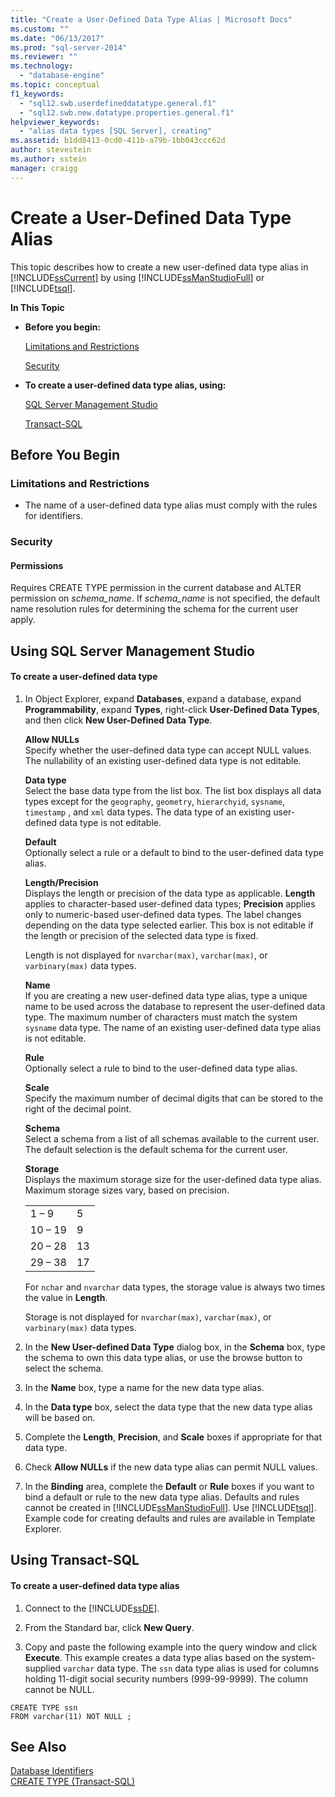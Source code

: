 ```yaml
---
title: "Create a User-Defined Data Type Alias | Microsoft Docs"
ms.custom: ""
ms.date: "06/13/2017"
ms.prod: "sql-server-2014"
ms.reviewer: ""
ms.technology: 
  - "database-engine"
ms.topic: conceptual
f1_keywords: 
  - "sql12.swb.userdefineddatatype.general.f1"
  - "sql12.swb.new.datatype.properties.general.f1"
helpviewer_keywords: 
  - "alias data types [SQL Server], creating"
ms.assetid: b1dd8413-0cd0-411b-a79b-1bb043ccc62d
author: stevestein
ms.author: sstein
manager: craigg
---
```

# Create a User-Defined Data Type Alias
  This topic describes how to create a new user-defined data type alias in [!INCLUDE[ssCurrent](../../includes/sscurrent-md.md)] by using [!INCLUDE[ssManStudioFull](../../includes/ssmanstudiofull-md.md)] or [!INCLUDE[tsql](../../includes/tsql-md.md)].  
  
 **In This Topic**  
  
-   **Before you begin:**  
  
     [Limitations and Restrictions](#Restrictions)  
  
     [Security](#Security)  
  
-   **To create a user-defined data type alias, using:**  
  
     [SQL Server Management Studio](#SSMSProcedure)  
  
     [Transact-SQL](#TsqlProcedure)  
  
##  <a name="BeforeYouBegin"></a> Before You Begin  
  
###  <a name="Restrictions"></a> Limitations and Restrictions  
  
-   The name of a user-defined data type alias must comply with the rules for identifiers.  
  
###  <a name="Security"></a> Security  
  
####  <a name="Permissions"></a> Permissions  
 Requires CREATE TYPE permission in the current database and ALTER permission on *schema_name*. If *schema_name* is not specified, the default name resolution rules for determining the schema for the current user apply.  
  
##  <a name="SSMSProcedure"></a> Using SQL Server Management Studio  
  
#### To create a user-defined data type  
  
1.  In Object Explorer, expand **Databases**, expand a database, expand **Programmability**, expand **Types**, right-click **User-Defined Data Types**, and then click **New User-Defined Data Type**.  
  
     **Allow NULLs**  
     Specify whether the user-defined data type can accept NULL values. The nullability of an existing user-defined data type is not editable.  
  
     **Data type**  
     Select the base data type from the list box. The list box displays all data types except for the `geography`, `geometry`, `hierarchyid`, `sysname`, `timestamp` , and `xml` data types. The data type of an existing user-defined data type is not editable.  
  
     **Default**  
     Optionally select a rule or a default to bind to the user-defined data type alias.  
  
     **Length/Precision**  
     Displays the length or precision of the data type as applicable. **Length** applies to character-based user-defined data types; **Precision** applies only to numeric-based user-defined data types. The label changes depending on the data type selected earlier. This box is not editable if the length or precision of the selected data type is fixed.  
  
     Length is not displayed for `nvarchar(max)`, `varchar(max)`, or `varbinary(max)` data types.  
  
     **Name**  
     If you are creating a new user-defined data type alias, type a unique name to be used across the database to represent the user-defined data type. The maximum number of characters must match the system `sysname` data type. The name of an existing user-defined data type alias is not editable.  
  
     **Rule**  
     Optionally select a rule to bind to the user-defined data type alias.  
  
     **Scale**  
     Specify the maximum number of decimal digits that can be stored to the right of the decimal point.  
  
     **Schema**  
     Select a schema from a list of all schemas available to the current user. The default selection is the default schema for the current user.  
  
     **Storage**  
     Displays the maximum storage size for the user-defined data type alias. Maximum storage sizes vary, based on precision.  
  
    |||  
    |-|-|  
    |1 – 9|5|  
    |10 – 19|9|  
    |20 – 28|13|  
    |29 – 38|17|  
  
     For `nchar` and `nvarchar` data types, the storage value is always two times the value in **Length**.  
  
     Storage is not displayed for `nvarchar(max)`, `varchar(max)`, or `varbinary(max)` data types.  
  
2.  In the **New User-defined Data Type** dialog box, in the **Schema** box, type the schema to own this data type alias, or use the browse button to select the schema.  
  
3.  In the **Name** box, type a name for the new data type alias.  
  
4.  In the **Data type** box, select the data type that the new data type alias will be based on.  
  
5.  Complete the **Length**, **Precision**, and **Scale** boxes if appropriate for that data type.  
  
6.  Check **Allow NULLs** if the new data type alias can permit NULL values.  
  
7.  In the **Binding** area, complete the **Default** or **Rule** boxes if you want to bind a default or rule to the new data type alias. Defaults and rules cannot be created in [!INCLUDE[ssManStudioFull](../../includes/ssmanstudiofull-md.md)]. Use [!INCLUDE[tsql](../../includes/tsql-md.md)]. Example code for creating defaults and rules are available in Template Explorer.  
  
##  <a name="TsqlProcedure"></a> Using Transact-SQL  
  
#### To create a user-defined data type alias  
  
1.  Connect to the [!INCLUDE[ssDE](../../includes/ssde-md.md)].  
  
2.  From the Standard bar, click **New Query**.  
  
3.  Copy and paste the following example into the query window and click **Execute**. This example creates a data type alias based on the system-supplied `varchar` data type. The `ssn` data type alias is used for columns holding 11-digit social security numbers (999-99-9999). The column cannot be NULL.  
  
```tsql  
CREATE TYPE ssn  
FROM varchar(11) NOT NULL ;  
```  
  
## See Also  
 [Database Identifiers](database-identifiers.md)   
 [CREATE TYPE &#40;Transact-SQL&#41;](/sql/t-sql/statements/create-type-transact-sql)  
  
  
